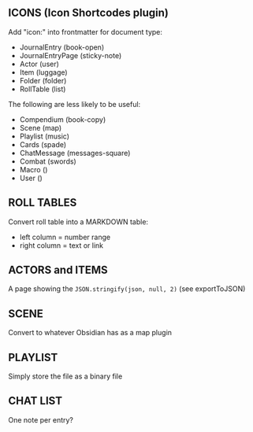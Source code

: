 ## ICONS (Icon Shortcodes plugin)

Add "icon:" into frontmatter for document type:

- JournalEntry (book-open)
- JournalEntryPage (sticky-note)
- Actor (user)
- Item (luggage)
- Folder (folder)
- RollTable (list)

The following are less likely to be useful:

- Compendium (book-copy)
- Scene (map)
- Playlist (music)
- Cards (spade)
- ChatMessage (messages-square)
- Combat (swords)
- Macro ()
- User ()

## ROLL TABLES

Convert roll table into a MARKDOWN table:

- left column = number range
- right column = text or link

## ACTORS and ITEMS

A page showing the `JSON.stringify(json, null, 2)` (see exportToJSON)

## SCENE

Convert to whatever Obsidian has as a map plugin

## PLAYLIST

Simply store the file as a binary file

## CHAT LIST

One note per entry?
